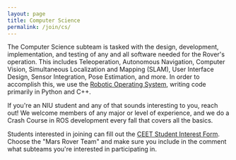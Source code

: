 ```yaml
---
layout: page 
title: Computer Science
permalink: /join/cs/
---
```


<!-- Pic -->

The Computer Science subteam is tasked with the design, development, implementation, and testing of any and all software needed for the Rover's operation. This includes Teleoperation, Autonomous Navigation, Computer Vision, Simultaneous Localization and Mapping (SLAM), User Interface Design, Sensor Integration, Pose Estimation, and more. In order to accomplish this, we use the [Robotic Operating System](https://www.ros.org/), writing code primarily in Python and C++.

If you're an NIU student and any of that sounds interesting to you, reach out! We welcome members of any major or level of experience, and we do a Crash Course in ROS development every fall that covers all the basics.

Students interested in joining can fill out the [CEET Student Interest Form](https://fs19.formsite.com/niuform/hnsslqzhsh/index.html). Choose the "Mars Rover Team" and make sure you include in the comment what subteams you're interested in participating in.
